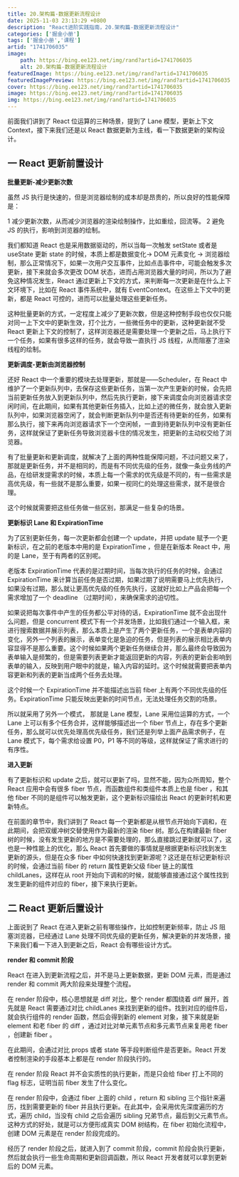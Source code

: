 ```yaml
---
title: 20.架构篇-数据更新流程设计
date: 2025-11-03 23:13:29 +0800
description: "React进阶实践指南，20.架构篇-数据更新流程设计"
categories: ['掘金小册']
tags: ['掘金小册','课程']
artid: "1741706035"
image:
    path: https://bing.ee123.net/img/rand?artid=1741706035
    alt: 20.架构篇-数据更新流程设计
featuredImage: https://bing.ee123.net/img/rand?artid=1741706035
featuredImagePreview: https://bing.ee123.net/img/rand?artid=1741706035
cover: https://bing.ee123.net/img/rand?artid=1741706035
image: https://bing.ee123.net/img/rand?artid=1741706035
img: https://bing.ee123.net/img/rand?artid=1741706035
---
```


前面我们讲到了 React 位运算的三种场景，提到了 Lane 模型，更新上下文 Context，接下来我们还是以 React 数据更新为主线，看一下数据更新的架构设计。

## 一 React 更新前置设计


**批量更新-减少更新次数**

虽然 JS 执行是快速的，但是浏览器绘制的成本却是昂贵的，所以良好的性能保障是：

1 减少更新次数，从而减少浏览器的渲染绘制操作，比如重绘，回流等。
2 避免 JS 的执行，影响到浏览器的绘制。

我们都知道 React 也是采用数据驱动的，所以当每一次触发 setState 或者是 useState 更新 state 的时候，本质上都是数据变化-> DOM 元素变化 -> 浏览器绘制，那么正常情况下，如果一次用户交互事件，比如点击事件中，可能会触发多次更新，接下来就会多次更改 DOM 状态，进而占用浏览器大量的时间，所以为了避免这种情况发生，React 通过更新上下文的方式，来判断每一次更新是在什么上下文环境下，比如在 React 事件系统中，就有 EventContext。在这些上下文中的更新，都是 React 可控的，进而可以批量处理这些更新任务。

这种批量更新的方式，一定程度上减少了更新次数，但是这种控制手段也仅仅只能对同一上下文中的更新生效，打个比方，一些微任务中的更新，这种更新就不受 React 更新上下文的控制了，这样浏览器还是需要处理一个更新之后，马上执行下一个任务，如果有很多这样的任务，就会导致一直执行 JS 线程，从而阻塞了渲染线程的绘制。

**更新调度-更新由浏览器控制**

还好 React 中一个重要的模块去处理更新，那就是——Scheduler，在 React 中维护了一个更新队列中，去保存这些更新任务，当第一次产生更新的时候，会先把当前更新任务放入到更新队列中，然后先执行更新，接下来调度会向浏览器请求空闲时间，在此期间，如果有其他更新任务插入，比如上述的微任务，就会放入更新队列中，如果浏览器空闲了，就会判断更新队列中是否还有待更新的任务，如果有那么执行，接下来再向浏览器请求下一个空闲帧，一直到待更新队列中没有更新任务，这样就保证了更新任务导致浏览器卡住的情况发生，把更新的主动权交给了浏览器。

有了批量更新和更新调度，就解决了上面的两种性能保障问题，不过问题又来了，那就是更新任务，并不是相同的，而是有不同优先级的任务，就像一条业务线的产品，在给研发提需求的时候，本质上每一个需求的优先级是不同的，有一些需求是高优先级，有一些就不是那么重要，如果一视同仁的处理这些需求，就不是很合理。

这个时候就需要把这些任务做一些区别，那满足一些复杂的场景。

**更新标识 Lane 和 ExpirationTime**

为了区别更新任务，每一次更新都会创建一个 update，并把 update 赋予一个更新标识，在之前的老版本中用的是 ExpirationTime ，但是在新版本 React 中，用的是 Lane，至于有两者的区别呢。

老版本 ExpirationTime 代表的是过期时间，当每次执行的任务的时候，会通过 ExpirationTime 来计算当前任务是否过期，如果过期了说明需要马上优先执行，如果没有过期，那么就让更高优先级的任务先执行，这就好比如上产品会把每一个需求增加了一个 deadline （过期时间），来确保需求的迫切性。

如果说把每次事件中产生的任务都公平对待的话，ExpirationTime 就不会出现什么问题，但是 concurrent 模式下有一个并发场景，比如我们通过一个输入框，来进行搜索数据并展示列表，那么本质上是产生了两个更新任务，一个是表单内容的变化，另外一个列表的展示，表单变化是急迫的任务，但是列表的展示相比表单内容显得不是那么重要。这个时候如果两个更新任务继续合并，那么最终会导致因为表单输入是频繁的，但是需要列表更新才能返回更新的内容，列表的更新会影响到表单的输入，反映到用户眼中的就是，输入内容的延时。这个时候就需要把表单内容更新和列表的更新当成两个任务去处理。

这个时候一个 ExpirationTime 并不能描述出当前 fiber 上有两个不同优先级的任务。ExpirationTime 只能反映出更新的时间节点，无法处理任务交割的场景。

所以就采用了另外一个模式， 那就是 Lane 模型，Lane 采用位运算的方式，一个 Lane 上可以有多个任务合并，这样能够描述出一个 fiber 节点上，存在多个更新任务，那么就可以优先处理高优先级任务，我们还是列举上面产品需求例子，在 Lane 模式下，每个需求给设置 P0，P1 等不同的等级，这样就保证了需求进行的有序性。

**进入更新**

有了更新标识和 update 之后，就可以更新了吗，显然不能，因为众所周知，整个 React 应用中会有很多 fiber 节点，而函数组件和类组件本质上也是 fiber ，和其他 fiber 不同的是组件可以触发更新，这个更新标识描绘出 React 的更新时机和更新特点。

在前面的章节中，我们讲到了 React 每一个更新都是从根节点开始向下调和，在此期间，会把双缓冲树交替使用作为最新的渲染 fiber 树。那么在构建最新 fiber 树的时候，没有发生更新的地方是不需要处理的，那么直接跳过更新就可以了，这也是一种性能上的优化，那么 React 首先要做的事情就是根据更新标识找到发生更新的源头，但是在众多 fiber 中如何快速找到更新源呢？这还是在标记更新标识的时候，会通过当前 fiber 的 return 属性更新父级 fiber 链上的属性 childLanes，这样在从 root 开始向下调和的时候，就能够直接通过这个属性找到发生更新的组件对应的 fiber，接下来执行更新。


## 二 React 更新后置设计

上面说到了 React 在进入更新之前有哪些操作，比如控制更新频率，防止 JS 阻塞浏览器，已经通过 Lane 处理不同优先级的更新任务，解决更新的并发场景，接下来我们看一下进入到更新之后，React 会有哪些设计方式。

**render 和 commit 阶段**

React 在进入到更新流程之后，并不是马上更新数据，更新 DOM 元素，而是通过 render 和 commit 两大阶段来处理整个流程。

在 render 阶段中，核心思想就是 diff 对比，整个 render 都围绕着 diff 展开，首先就是 React 需要通过对比 childLanes 来找到更新的组件。找到对应的组件后，就会执行组件的 render 函数，然后会得到新的 element 对象，接下来就是新 element 和老 fiber 的 diff ，通过对比对单元素节点和多元素节点来复用老 fiber ，创建新 fiber 。

在此期间，会通过对比 props 或者 state 等手段判断组件是否更新。React 开发者控制渲染的手段基本上都是在 render 阶段执行的。

在 render 阶段 React 并不会实质性的执行更新，而是只会给 fiber 打上不同的 flag 标志，证明当前 fiber 发生了什么变化。

在 render 阶段中，会通过 fiber 上面的 child ，return 和 sibling 三个指针来遍历，找到需要更新的 fiber 并且执行更新。在此其中，会采用优先深度遍历的方式，遍历 child，当没有 child 之后会遍历 sibling 兄弟节点，最后到父元素节点。这种方式的好处，就是可以方便形成真实 DOM 树结构，在 fiber 初始化流程中，创建 DOM 元素是在 render 阶段完成的。

经历了 render 阶段之后，就进入到了 commit 阶段，commit 阶段会执行更新，然后就会执行一些生命周期和更新回调函数，所以 React 开发者就可以拿到更新后的 DOM 元素。


